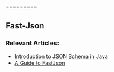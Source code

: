 =========

## Fast-Json

### Relevant Articles:
- [Introduction to JSON Schema in Java](http://www.baeldung.com/introduction-to-json-schema-in-java)
- [A Guide to FastJson](http://www.baeldung.com/????????)
